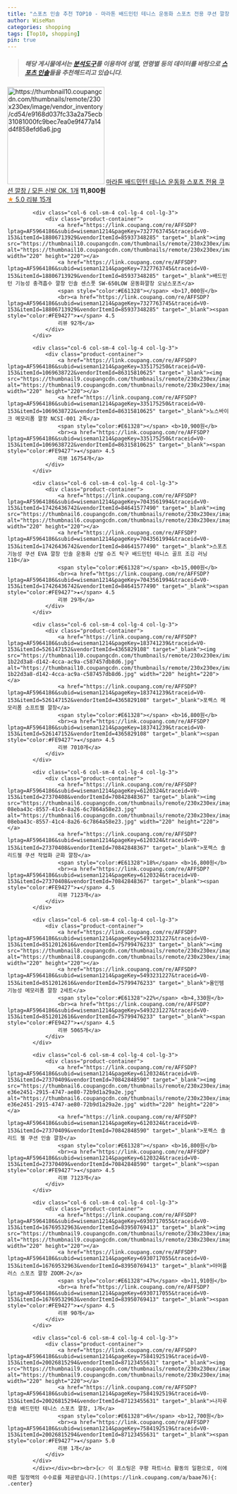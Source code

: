 ```yaml
---
title: "스포츠 인솔 추천 TOP10 - 마라톤 배드민턴 테니스 운동화 스포츠 전용 쿠션 깔창 / 모든 신발 OK, 1개"
author: WiseMan
categories: shopping
tags: [Top10, shopping]
pin: true
---
```


> ##### 해당 게시물에서는 [**분석도구**](https://itemscout.io/)를 이용하여 **성별**, **연령별** 등의 데이터를 바탕으로 [**스포츠 인솔**](https://link.coupang.com/a/baae76)들을 추천해드리고 있습니다.
<div class="container"><div class="row">
            <div class="col-6 col-sm-4 col-lg-4 col-lg-3">
                <div class="product-container">
                    <a href="https://link.coupang.com/re/AFFSDP?lptag=AF5964186&subid=wiseman1214&pageKey=6939216057&traceid=V0-153&itemId=16821086879&vendorItemId=84001198118" target="_blank"><img src="https://thumbnail10.coupangcdn.com/thumbnails/remote/230x230ex/image/vendor_inventory/cd54/e9168d037fc33a2a75ecb31081000fc9bec7ea0e9f477a14d4f858efd6a6.jpg" alt="https://thumbnail10.coupangcdn.com/thumbnails/remote/230x230ex/image/vendor_inventory/cd54/e9168d037fc33a2a75ecb31081000fc9bec7ea0e9f477a14d4f858efd6a6.jpg" width="220" height="220"></a>
                    <a href="https://link.coupang.com/re/AFFSDP?lptag=AF5964186&subid=wiseman1214&pageKey=6939216057&traceid=V0-153&itemId=16821086879&vendorItemId=84001198118" target="_blank">마라톤 배드민턴 테니스 운동화 스포츠 전용 쿠션 깔창 / 모든 신발 OK, 1개</a>
                    <span style="color:#E61328"></span> <b>11,800원</b>
                    <br><a href="https://link.coupang.com/re/AFFSDP?lptag=AF5964186&subid=wiseman1214&pageKey=6939216057&traceid=V0-153&itemId=16821086879&vendorItemId=84001198118" target="_blank"><span style="color:#FE9427">★</span> 5.0
                    리뷰 15개</a>
                </div>
            </div>
            
            <div class="col-6 col-sm-4 col-lg-4 col-lg-3">
                <div class="product-container">
                    <a href="https://link.coupang.com/re/AFFSDP?lptag=AF5964186&subid=wiseman1214&pageKey=7327763745&traceid=V0-153&itemId=18806713929&vendorItemId=85937348285" target="_blank"><img src="https://thumbnail10.coupangcdn.com/thumbnails/remote/230x230ex/image/vendor_inventory/a654/b57723699e0a4a23976ef22e5491650204a2aea27ee8dcb029a8c1c8f356.png" alt="https://thumbnail10.coupangcdn.com/thumbnails/remote/230x230ex/image/vendor_inventory/a654/b57723699e0a4a23976ef22e5491650204a2aea27ee8dcb029a8c1c8f356.png" width="220" height="220"></a>
                    <a href="https://link.coupang.com/re/AFFSDP?lptag=AF5964186&subid=wiseman1214&pageKey=7327763745&traceid=V0-153&itemId=18806713929&vendorItemId=85937348285" target="_blank">배드민턴 기능성 충격흡수 깔창 인솔 센스풋 SW-650LOW 운동화깔창 오남스포츠</a>
                    <span style="color:#E61328"></span> <b>17,000원</b>
                    <br><a href="https://link.coupang.com/re/AFFSDP?lptag=AF5964186&subid=wiseman1214&pageKey=7327763745&traceid=V0-153&itemId=18806713929&vendorItemId=85937348285" target="_blank"><span style="color:#FE9427">★</span> 4.5
                    리뷰 92개</a>
                </div>
            </div>
            
            <div class="col-6 col-sm-4 col-lg-4 col-lg-3">
                <div class="product-container">
                    <a href="https://link.coupang.com/re/AFFSDP?lptag=AF5964186&subid=wiseman1214&pageKey=335175250&traceid=V0-153&itemId=1069638722&vendorItemId=86315810625" target="_blank"><img src="https://thumbnail9.coupangcdn.com/thumbnails/remote/230x230ex/image/vendor_inventory/45ca/d70d7e4f57969af5be0ff8d68144fc495d021e0a0acdbaace03ecfe1a7b4.jpg" alt="https://thumbnail9.coupangcdn.com/thumbnails/remote/230x230ex/image/vendor_inventory/45ca/d70d7e4f57969af5be0ff8d68144fc495d021e0a0acdbaace03ecfe1a7b4.jpg" width="220" height="220"></a>
                    <a href="https://link.coupang.com/re/AFFSDP?lptag=AF5964186&subid=wiseman1214&pageKey=335175250&traceid=V0-153&itemId=1069638722&vendorItemId=86315810625" target="_blank">노스바이크 메모리폼 깔창 NCSI-001 2족</a>
                    <span style="color:#E61328"></span> <b>10,900원</b>
                    <br><a href="https://link.coupang.com/re/AFFSDP?lptag=AF5964186&subid=wiseman1214&pageKey=335175250&traceid=V0-153&itemId=1069638722&vendorItemId=86315810625" target="_blank"><span style="color:#FE9427">★</span> 4.5
                    리뷰 16754개</a>
                </div>
            </div>
            
            <div class="col-6 col-sm-4 col-lg-4 col-lg-3">
                <div class="product-container">
                    <a href="https://link.coupang.com/re/AFFSDP?lptag=AF5964186&subid=wiseman1214&pageKey=7043561994&traceid=V0-153&itemId=17426436742&vendorItemId=84641577490" target="_blank"><img src="https://thumbnail6.coupangcdn.com/thumbnails/remote/230x230ex/image/vendor_inventory/017a/7acd1b0146c224a7ebcfaa7dbb2ad91929f8dcdcdcf696dad74cfad381ee.jpg" alt="https://thumbnail6.coupangcdn.com/thumbnails/remote/230x230ex/image/vendor_inventory/017a/7acd1b0146c224a7ebcfaa7dbb2ad91929f8dcdcdcf696dad74cfad381ee.jpg" width="220" height="220"></a>
                    <a href="https://link.coupang.com/re/AFFSDP?lptag=AF5964186&subid=wiseman1214&pageKey=7043561994&traceid=V0-153&itemId=17426436742&vendorItemId=84641577490" target="_blank">스포츠 기능성 쿠션 EVA 깔창 인솔 운동화 신발 슈즈 탁구 배드민턴 테니스 골프 조깅 러닝 110</a>
                    <span style="color:#E61328"></span> <b>15,000원</b>
                    <br><a href="https://link.coupang.com/re/AFFSDP?lptag=AF5964186&subid=wiseman1214&pageKey=7043561994&traceid=V0-153&itemId=17426436742&vendorItemId=84641577490" target="_blank"><span style="color:#FE9427">★</span> 4.5
                    리뷰 29개</a>
                </div>
            </div>
            
            <div class="col-6 col-sm-4 col-lg-4 col-lg-3">
                <div class="product-container">
                    <a href="https://link.coupang.com/re/AFFSDP?lptag=AF5964186&subid=wiseman1214&pageKey=183741239&traceid=V0-153&itemId=526147152&vendorItemId=4365829108" target="_blank"><img src="https://thumbnail10.coupangcdn.com/thumbnails/remote/230x230ex/image/retail/images/82857099050219-1b22d3a8-d142-4cca-ac9a-c587457db8d6.jpg" alt="https://thumbnail10.coupangcdn.com/thumbnails/remote/230x230ex/image/retail/images/82857099050219-1b22d3a8-d142-4cca-ac9a-c587457db8d6.jpg" width="220" height="220"></a>
                    <a href="https://link.coupang.com/re/AFFSDP?lptag=AF5964186&subid=wiseman1214&pageKey=183741239&traceid=V0-153&itemId=526147152&vendorItemId=4365829108" target="_blank">포렉스 메모리폼 소프트젤 깔창</a>
                    <span style="color:#E61328"></span> <b>16,800원</b>
                    <br><a href="https://link.coupang.com/re/AFFSDP?lptag=AF5964186&subid=wiseman1214&pageKey=183741239&traceid=V0-153&itemId=526147152&vendorItemId=4365829108" target="_blank"><span style="color:#FE9427">★</span> 4.5
                    리뷰 7010개</a>
                </div>
            </div>
            
            <div class="col-6 col-sm-4 col-lg-4 col-lg-3">
                <div class="product-container">
                    <a href="https://link.coupang.com/re/AFFSDP?lptag=AF5964186&subid=wiseman1214&pageKey=6120324&traceid=V0-153&itemId=27370408&vendorItemId=70842848367" target="_blank"><img src="https://thumbnail6.coupangcdn.com/thumbnails/remote/230x230ex/image/retail/images/3127309979034371-08eba43c-8557-41c4-8a26-6c7864a58e23.jpg" alt="https://thumbnail6.coupangcdn.com/thumbnails/remote/230x230ex/image/retail/images/3127309979034371-08eba43c-8557-41c4-8a26-6c7864a58e23.jpg" width="220" height="220"></a>
                    <a href="https://link.coupang.com/re/AFFSDP?lptag=AF5964186&subid=wiseman1214&pageKey=6120324&traceid=V0-153&itemId=27370408&vendorItemId=70842848367" target="_blank">포렉스 솔리드젤 쿠션 작업화 군화 깔창</a>
                    <span style="color:#E61328">18%</span> <b>16,800원</b>
                    <br><a href="https://link.coupang.com/re/AFFSDP?lptag=AF5964186&subid=wiseman1214&pageKey=6120324&traceid=V0-153&itemId=27370408&vendorItemId=70842848367" target="_blank"><span style="color:#FE9427">★</span> 4.5
                    리뷰 7123개</a>
                </div>
            </div>
            
            <div class="col-6 col-sm-4 col-lg-4 col-lg-3">
                <div class="product-container">
                    <a href="https://link.coupang.com/re/AFFSDP?lptag=AF5964186&subid=wiseman1214&pageKey=5493231227&traceid=V0-153&itemId=8512012616&vendorItemId=75799476233" target="_blank"><img src="https://thumbnail8.coupangcdn.com/thumbnails/remote/230x230ex/image/rs_quotation_api/q0dmg5qp/e23e8952ec2340e7a8a8a78aff15e6be.jpg" alt="https://thumbnail8.coupangcdn.com/thumbnails/remote/230x230ex/image/rs_quotation_api/q0dmg5qp/e23e8952ec2340e7a8a8a78aff15e6be.jpg" width="220" height="220"></a>
                    <a href="https://link.coupang.com/re/AFFSDP?lptag=AF5964186&subid=wiseman1214&pageKey=5493231227&traceid=V0-153&itemId=8512012616&vendorItemId=75799476233" target="_blank">올인템 기능성 메모리폼 깔창 2세트</a>
                    <span style="color:#E61328">22%</span> <b>4,330원</b>
                    <br><a href="https://link.coupang.com/re/AFFSDP?lptag=AF5964186&subid=wiseman1214&pageKey=5493231227&traceid=V0-153&itemId=8512012616&vendorItemId=75799476233" target="_blank"><span style="color:#FE9427">★</span> 4.5
                    리뷰 5065개</a>
                </div>
            </div>
            
            <div class="col-6 col-sm-4 col-lg-4 col-lg-3">
                <div class="product-container">
                    <a href="https://link.coupang.com/re/AFFSDP?lptag=AF5964186&subid=wiseman1214&pageKey=6120324&traceid=V0-153&itemId=27370409&vendorItemId=70842848590" target="_blank"><img src="https://thumbnail6.coupangcdn.com/thumbnails/remote/230x230ex/image/retail/images/4357686054429294-e36e2451-2915-4747-ae80-72b9d1a29a2e.jpg" alt="https://thumbnail6.coupangcdn.com/thumbnails/remote/230x230ex/image/retail/images/4357686054429294-e36e2451-2915-4747-ae80-72b9d1a29a2e.jpg" width="220" height="220"></a>
                    <a href="https://link.coupang.com/re/AFFSDP?lptag=AF5964186&subid=wiseman1214&pageKey=6120324&traceid=V0-153&itemId=27370409&vendorItemId=70842848590" target="_blank">포렉스 솔리드 젤 쿠션 인솔 깔창</a>
                    <span style="color:#E61328"></span> <b>16,800원</b>
                    <br><a href="https://link.coupang.com/re/AFFSDP?lptag=AF5964186&subid=wiseman1214&pageKey=6120324&traceid=V0-153&itemId=27370409&vendorItemId=70842848590" target="_blank"><span style="color:#FE9427">★</span> 4.5
                    리뷰 7123개</a>
                </div>
            </div>
            
            <div class="col-6 col-sm-4 col-lg-4 col-lg-3">
                <div class="product-container">
                    <a href="https://link.coupang.com/re/AFFSDP?lptag=AF5964186&subid=wiseman1214&pageKey=6930717055&traceid=V0-153&itemId=16769532963&vendorItemId=83950769413" target="_blank"><img src="https://thumbnail9.coupangcdn.com/thumbnails/remote/230x230ex/image/vendor_inventory/47ed/49cc4e270906b8c05a1c0e62ebed09fc885d2167e6ca73d2055baa70403a.jpg" alt="https://thumbnail9.coupangcdn.com/thumbnails/remote/230x230ex/image/vendor_inventory/47ed/49cc4e270906b8c05a1c0e62ebed09fc885d2167e6ca73d2055baa70403a.jpg" width="220" height="220"></a>
                    <a href="https://link.coupang.com/re/AFFSDP?lptag=AF5964186&subid=wiseman1214&pageKey=6930717055&traceid=V0-153&itemId=16769532963&vendorItemId=83950769413" target="_blank">아머플러스 스포츠 깔창 ZOOM-2</a>
                    <span style="color:#E61328">47%</span> <b>11,910원</b>
                    <br><a href="https://link.coupang.com/re/AFFSDP?lptag=AF5964186&subid=wiseman1214&pageKey=6930717055&traceid=V0-153&itemId=16769532963&vendorItemId=83950769413" target="_blank"><span style="color:#FE9427">★</span> 4.5
                    리뷰 90개</a>
                </div>
            </div>
            
            <div class="col-6 col-sm-4 col-lg-4 col-lg-3">
                <div class="product-container">
                    <a href="https://link.coupang.com/re/AFFSDP?lptag=AF5964186&subid=wiseman1214&pageKey=7584192519&traceid=V0-153&itemId=20026815294&vendorItemId=87123455631" target="_blank"><img src="https://thumbnail9.coupangcdn.com/thumbnails/remote/230x230ex/image/vendor_inventory/fb30/329b323d48b33889c48681499abd96bfde9746c16b43bff3577d668c5419.jpg" alt="https://thumbnail9.coupangcdn.com/thumbnails/remote/230x230ex/image/vendor_inventory/fb30/329b323d48b33889c48681499abd96bfde9746c16b43bff3577d668c5419.jpg" width="220" height="220"></a>
                    <a href="https://link.coupang.com/re/AFFSDP?lptag=AF5964186&subid=wiseman1214&pageKey=7584192519&traceid=V0-153&itemId=20026815294&vendorItemId=87123455631" target="_blank">나자루 인솔 배드민턴 테니스 스포츠 깔창, 1개</a>
                    <span style="color:#E61328">6%</span> <b>12,700원</b>
                    <br><a href="https://link.coupang.com/re/AFFSDP?lptag=AF5964186&subid=wiseman1214&pageKey=7584192519&traceid=V0-153&itemId=20026815294&vendorItemId=87123455631" target="_blank"><span style="color:#FE9427">★</span> 5.0
                    리뷰 1개</a>
                </div>
            </div>
            </div></div><br><br>[👉 이 포스팅은 쿠팡 파트너스 활동의 일환으로, 이에 따른 일정액의 수수료를 제공받습니다.](https://link.coupang.com/a/baae76){: .center}